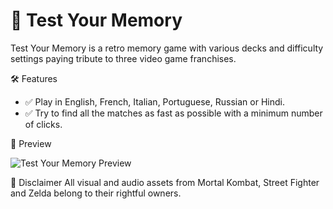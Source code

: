 # 🚀 Test Your Memory

Test Your Memory is a retro memory game with various decks and difficulty settings paying tribute to three video game franchises.

🛠️ Features
- ✅ Play in English, French, Italian, Portuguese, Russian or Hindi.
- ✅ Try to find all the matches as fast as possible with a minimum number of clicks.

📸 Preview

![Test Your Memory Preview](./assets/test-your-memory.gif)

🧾 Disclaimer
All visual and audio assets from Mortal Kombat, Street Fighter and Zelda belong to their rightful owners.